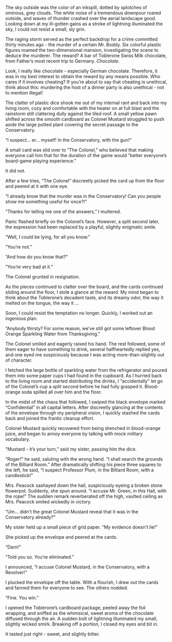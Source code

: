 <!--
.. title: Theft of the Clues
.. slug: theft-of-the-clues
.. date: 2019-12-30 00:13:43 UTC-04:00
.. tags: 
.. category: 
.. link: 
.. description: 
.. type: text
-->

The sky outside was the color of an inkspill, dotted by splotches of ominous, grey clouds. The white noise of a tremendous downpour roared outside, and waves of thunder crashed over the aerial landscape good. Looking down at my ill-gotten gains as a stroke of lightning illuminated the sky, I could not resist a small, sly grin.

<!-- TEASER_END -->

The raging storm served as the perfect backdrop for a crime committed thirty minutes ago - the murder of a certain Mr. Boddy. Six colorful plastic figures roamed the two-dimensional mansion, investigating the scene to deduce the murderer. The reward? A bar of Toblerone Swiss Milk chocolate, from Father’s most recent trip to Germany. *Chocolate.*

Look, I really like chocolate - especially German chocolate. Therefore, it was in my best interest to obtain the reward by any means possible. Who cares if it involves cheating? If you’re about to say that cheating is unethical, think about this: murdering the host of a dinner party is also unethical - not to mention illegal! 

The clatter of plastic dice shook me out of my internal rant and back into my living room, cozy and comfortable with the heater on at full blast and the rainstorm still clattering dully against the tiled roof. A small yellow pawn shifted across the smooth cardboard as Colonel Mustard struggled to push aside the large potted plant covering the secret passage to the Conservatory. 

“I suspect… er… myself! In the Conservatory, with the gun!”

A small card was slid over to “The Colonel,” who believed that making everyone call him that for the duration of the game would “better everyone’s board-game playing experience.”

It did not.

After a few tries, “The Colonel” discreetly picked the card up from the floor and peered at it with one eye.

“I already know that the murder was in the Conservatory! Can you people show me something useful for once?!”

“Thanks for telling me one of the answers,” I muttered.

Panic flashed briefly on the Colonel’s face. However, a split second later, the expression had been replaced by a playful, slightly enigmatic smile.

“Well, I could be lying, for all you know.”

“You’re not.”

“And how do you know that?”

“You’re very bad at it.”

The Colonel grunted in resignation.

As the pieces continued to clatter over the board, and the cards continued sliding around the floor, I stole a glance at the reward. My mind began to think about the Toblerone’s decadent taste, and its dreamy odor, the way it melted on the tongue, the way it …

Soon, I could resist the temptation no longer. Quickly, I worked out an ingenious plan.

“Anybody thirsty? For some reason, we’ve still got some leftover Blood Orange Sparkling Water from Thanksgiving.”

The Colonel smiled and eagerly raised his hand. The rest followed, some of them eager to have something to drink, several halfheartedly replied yes, and one eyed me suspiciously because I was acting more-than-slightly out of character.

I fetched the large bottle of sparkling water from the refrigerator and poured them into some paper cups I had found in the cupboard. As I hurried back to the living room and started distributing the drinks, I “accidentally” let go of the Colonel’s cup a split second before he had fully grasped it. Blood-orange soda spilled all over him and the floor.

In the midst of the chaos that followed, I swiped the black envelope marked “Confidential” in all capital letters. After discreetly glancing at the contents of the envelope through my peripheral vision, I quickly stashed the cards back and joined the frantic cleanup effort.

Colonel Mustard quickly recovered from being drenched in blood-orange juice, and began to annoy everyone by talking with mock military vocabulary.

“Mustard - it’s your turn,” said my sister, passing him the dice.

“Roger!” he said, saluting with the wrong hand. “I shall search the grounds of the Billiard Room.” After dramatically shifting his piece three squares to the left, he said, “I suspect Professor Plum, in the Billiard Room, with a candlestick!”

Mrs. Peacock sashayed down the hall, suspiciously eyeing a broken stone flowerpot. Suddenly, she spun around. “I accuse Mr. Green, in this Hall, with the rope!” The sudden remark reverberated off the high, vaulted ceiling as Mrs. Peacock smiled wickedly in victory.

“Um… didn’t the great Colonel Mustard reveal that it was in the Conservatory already?” 

My sister held up a small piece of grid paper. “My evidence doesn’t lie!”

She picked up the envelope and peered at the cards.

“Darn!”

“Told you so. You’re eliminated.”

I announced, “I accuse Colonel Mustard, in the Conservatory, with a Revolver!”

I plucked the envelope off the table. With a flourish, I drew out the cards and fanned them for everyone to see. The others nodded.

“Fine. You win.” 

I opened the Toblerone’s cardboard package, peeled away the foil wrapping, and sniffed as the whimsical, sweet aroma of the chocolate diffused through the air. A sudden bolt of lightning illuminated my small, slightly wicked smirk. Breaking off a portion, I closed my eyes and bit in.

It tasted just right - sweet, and slightly bitter.